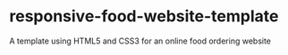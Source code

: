 # responsive-food-website-template
A template using HTML5 and CSS3 for an online food ordering website

